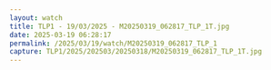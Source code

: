 ```yaml
---
layout: watch
title: TLP1 - 19/03/2025 - M20250319_062817_TLP_1T.jpg
date: 2025-03-19 06:28:17
permalink: /2025/03/19/watch/M20250319_062817_TLP_1
capture: TLP1/2025/202503/20250318/M20250319_062817_TLP_1T.jpg
---
```

